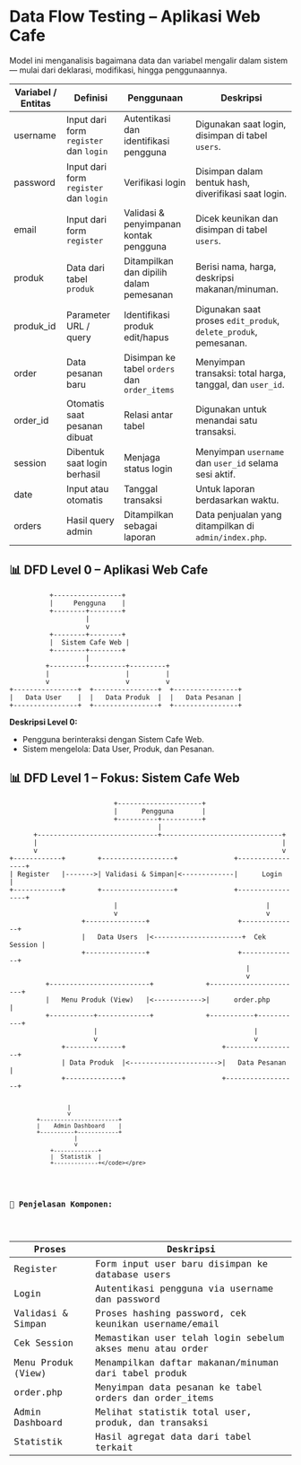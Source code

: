 <!DOCTYPE html>
  <h1> Data Flow Testing – Aplikasi Web Cafe</h1>

  <p>Model ini menganalisis bagaimana data dan variabel mengalir dalam sistem — mulai dari deklarasi, modifikasi, hingga penggunaannya.</p>

  <table>
    <thead>
      <tr>
        <th>Variabel / Entitas</th>
        <th>Definisi</th>
        <th>Penggunaan</th>
        <th>Deskripsi</th>
      </tr>
    </thead>
    <tbody>
      <tr><td>username</td><td>Input dari form <code>register</code> dan <code>login</code></td><td>Autentikasi dan identifikasi pengguna</td><td>Digunakan saat login, disimpan di tabel <code>users</code>.</td></tr>
      <tr><td>password</td><td>Input dari form <code>register</code> dan <code>login</code></td><td>Verifikasi login</td><td>Disimpan dalam bentuk hash, diverifikasi saat login.</td></tr>
      <tr><td>email</td><td>Input dari form <code>register</code></td><td>Validasi & penyimpanan kontak pengguna</td><td>Dicek keunikan dan disimpan di tabel <code>users</code>.</td></tr>
      <tr><td>produk</td><td>Data dari tabel <code>produk</code></td><td>Ditampilkan dan dipilih dalam pemesanan</td><td>Berisi nama, harga, deskripsi makanan/minuman.</td></tr>
      <tr><td>produk_id</td><td>Parameter URL / query</td><td>Identifikasi produk edit/hapus</td><td>Digunakan saat proses <code>edit_produk</code>, <code>delete_produk</code>, pemesanan.</td></tr>
      <tr><td>order</td><td>Data pesanan baru</td><td>Disimpan ke tabel <code>orders</code> dan <code>order_items</code></td><td>Menyimpan transaksi: total harga, tanggal, dan <code>user_id</code>.</td></tr>
      <tr><td>order_id</td><td>Otomatis saat pesanan dibuat</td><td>Relasi antar tabel</td><td>Digunakan untuk menandai satu transaksi.</td></tr>
      <tr><td>session</td><td>Dibentuk saat login berhasil</td><td>Menjaga status login</td><td>Menyimpan <code>username</code> dan <code>user_id</code> selama sesi aktif.</td></tr>
      <tr><td>date</td><td>Input atau otomatis</td><td>Tanggal transaksi</td><td>Untuk laporan berdasarkan waktu.</td></tr>
      <tr><td>orders</td><td>Hasil query admin</td><td>Ditampilkan sebagai laporan</td><td>Data penjualan yang ditampilkan di <code>admin/index.php</code>.</td></tr>
    </tbody>
  </table>

  <h2>📊 DFD Level 0 – Aplikasi Web Cafe</h2>
  <pre><code>          +-----------------+
          |     Pengguna    |
          +--------+--------+
                   |
                   v
          +--------+--------+
          |  Sistem Cafe Web |
          +--------+--------+
                   |
         +---------+---------+---------+
         |                   |         |
         v                   v         v
+----------------+  +----------------+  +----------------+
|   Data User    |  |   Data Produk  |  |   Data Pesanan |
+----------------+  +----------------+  +----------------+</code></pre>

  <p><strong>Deskripsi Level 0:</strong></p>
  <ul>
    <li>Pengguna berinteraksi dengan Sistem Cafe Web.</li>
    <li>Sistem mengelola: Data User, Produk, dan Pesanan.</li>
  </ul>

  <h2>📊 DFD Level 1 – Fokus: Sistem Cafe Web</h2>
  <pre><code>                          +---------------------+
                          |      Pengguna       |
                          +----------+----------+
                                     |
      +------------------------------+------------------------------+
      |                                                             |
      v                                                             v
+------------+        +------------------+              +-----------------+
| Register   |------->| Validasi & Simpan|<-------------|      Login      |
+------------+        +------------------+              +-----------------+
                          |                                     |
                          v                                     v
                  +---------------+                      +--------------+
                  |   Data Users  |<----------------------+  Cek Session |
                  +---------------+                      +--------------+
                                                           |
                                                           v
         +-------------------------+             +-----------------------+
         |   Menu Produk (View)   |<------------>|      order.php        |
         +-----------+-------------+             +-----------+-----------+
                     |                                       |
                     v                                       v
             +--------------+                        +------------------+
             | Data Produk  |<---------------------->|   Data Pesanan   |
             +--------------+                        +------------------+

                     |
                     v
            +-----------------------+
            |    Admin Dashboard    |
            +----------+------------+
                       |
                       v
                +-------------+
                |  Statistik  |
                +-------------+</code></pre>

  <h3>📝 Penjelasan Komponen:</h3>
  <table>
    <thead>
      <tr>
        <th>Proses</th>
        <th>Deskripsi</th>
      </tr>
    </thead>
    <tbody>
      <tr><td>Register</td><td>Form input user baru disimpan ke database users</td></tr>
      <tr><td>Login</td><td>Autentikasi pengguna via username dan password</td></tr>
      <tr><td>Validasi & Simpan</td><td>Proses hashing password, cek keunikan username/email</td></tr>
      <tr><td>Cek Session</td><td>Memastikan user telah login sebelum akses menu atau order</td></tr>
      <tr><td>Menu Produk (View)</td><td>Menampilkan daftar makanan/minuman dari tabel produk</td></tr>
      <tr><td>order.php</td><td>Menyimpan data pesanan ke tabel orders dan order_items</td></tr>
      <tr><td>Admin Dashboard</td><td>Melihat statistik total user, produk, dan transaksi</td></tr>
      <tr><td>Statistik</td><td>Hasil agregat data dari tabel terkait</td></tr>
    </tbody>
  </table>

</body>
</html>
